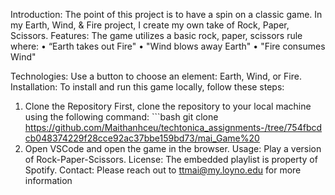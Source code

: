 Introduction: The point of this project is to have a spin on a classic game. In my Earth, Wind, & Fire project, I create my own take of Rock, Paper, Scissors. 
Features: The game utilizes a basic rock, paper, scissors rule where:
•	“Earth takes out Fire"
•	"Wind blows away Earth"
•	"Fire consumes Wind"

Technologies: Use a button to choose an element: Earth, Wind, or Fire. 
Installation: 
To install and run this game locally, follow these steps: 
1.	Clone the Repository First, clone the repository to your local machine using the following command: ```bash git clone 
https://github.com/Maithanhceu/techtonica_assignments-/tree/754fbcdcb048374229f28cce92ac37bbe159bd73/mai_Game%20
2.	Open VSCode and open the game in the browser. 
Usage: Play a version of Rock-Paper-Scissors. 
License: The embedded playlist is property of Spotify. 
Contact: Please reach out to ttmai@my.loyno.edu for more information 

